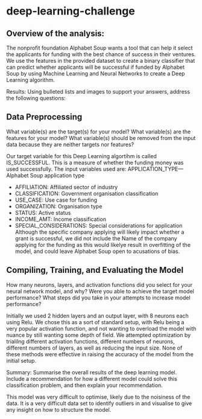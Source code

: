 # deep-learning-challenge

## Overview of the analysis: 
The nonprofit foundation Alphabet Soup wants a tool that can help it select the applicants for funding with the best chance of success in their ventures. We use the features in the provided dataset to create a binary classifier that can predict whether applicants will be successful if funded by Alphabet Soup by using Machine Learning and Neural Networks to create a Deep Learning algorithm. 

Results: Using bulleted lists and images to support your answers, address the following questions:

## Data Preprocessing
What variable(s) are the target(s) for your model? 
What variable(s) are the features for your model?
What variable(s) should be removed from the input data because they are neither targets nor features?

Our target variable for this Deep Learning algortihm is called IS_SUCCESSFUL. This is a measure of whether the funding money was used successfully. 
The input variables used are: APPLICATION_TYPE—Alphabet Soup application type
- AFFILIATION: Affiliated sector of industry
- CLASSIFICATION: Government organisation classification
- USE_CASE: Use case for funding
- ORGANIZATION: Organisation type
- STATUS: Active status
- INCOME_AMT: Income classification
- SPECIAL_CONSIDERATIONS: Special considerations for application
Although the specific company applying will likely impact whether a grant is successful, we did not include the Name of the company applying for the funding as this would likelye result in overfitting of the model, and could leave Alphabet Soup open to acusations of bias. 

## Compiling, Training, and Evaluating the Model

How many neurons, layers, and activation functions did you select for your neural network model, and why?
Were you able to achieve the target model performance?
What steps did you take in your attempts to increase model performance?

Initially we used 2 hidden layers and an output layer, with 8 neurons each using Relu. We chose this as a sort of standard setup, with Relu being a very popular activation function, and not wanting to overload the model with nuance by still wanting some depth of field. We attempted optimization by trialilng different activation functions, different numbers of neurons, different numbers of layers, as well as reducing the input size. None of these methods were effective in raising the accuracy of the model from the initial setup. 

Summary: Summarise the overall results of the deep learning model. Include a recommendation for how a different model could solve this classification problem, and then explain your recommendation.

This model was very difficult to optimise, likely due to the noisiness of the data. It is a very difficult data set to identify outliers in and visualise to give any insight on how to structure the model. 
